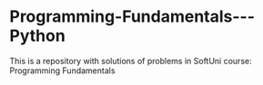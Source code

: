 # Programming-Fundamentals---Python
This is a repository with solutions of problems in SoftUni course: Programming Fundamentals
